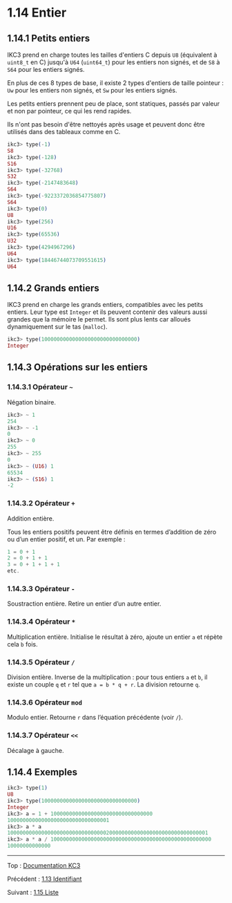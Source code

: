 # 1.14 Entier

## 1.14.1 Petits entiers

IKC3 prend en charge toutes les tailles d'entiers C depuis `U8`
(équivalent à `uint8_t` en C) jusqu'à `U64` (`uint64_t`) pour les
entiers non signés, et de `S8` à `S64` pour les entiers signés.

En plus de ces 8 types de base, il existe 2 types d'entiers de taille
pointeur : `Uw` pour les entiers non signés, et `Sw` pour les entiers
signés.

Les petits entiers prennent peu de place, sont statiques, passés par
valeur et non par pointeur, ce qui les rend rapides.

Ils n'ont pas besoin d'être nettoyés après usage et peuvent donc être
utilisés dans des tableaux comme en C.

```elixir
ikc3> type(-1)
S8
ikc3> type(-128)
S16
ikc3> type(-32768)
S32
ikc3> type(-2147483648)
S64
ikc3> type(-9223372036854775807)
S64
ikc3> type(0)
U8
ikc3> type(256)
U16
ikc3> type(65536)
U32
ikc3> type(4294967296)
U64
ikc3> type(18446744073709551615)
U64
```

## 1.14.2 Grands entiers

IKC3 prend en charge les grands entiers, compatibles avec les petits
entiers. Leur type est `Integer` et ils peuvent contenir des valeurs
aussi grandes que la mémoire le permet. Ils sont plus lents car alloués
dynamiquement sur le tas (`malloc`).

```elixir
ikc3> type(1000000000000000000000000000000)
Integer
```

## 1.14.3 Opérations sur les entiers

### 1.14.3.1 Opérateur `~`

Négation binaire.

```elixir
ikc3> ~ 1
254
ikc3> ~ -1
0
ikc3> ~ 0
255
ikc3> ~ 255
0
ikc3> ~ (U16) 1
65534
ikc3> ~ (S16) 1
-2
```

### 1.14.3.2 Opérateur `+`

Addition entière.

Tous les entiers positifs peuvent être définis en termes d’addition de
zéro ou
d’un entier positif, et un. Par exemple :

```elixir
1 = 0 + 1
2 = 0 + 1 + 1
3 = 0 + 1 + 1 + 1
etc.
```

### 1.14.3.3 Opérateur `-`

Soustraction entière. Retire un entier d’un autre entier.

### 1.14.3.4 Opérateur `*`

Multiplication entière. Initialise le résultat à zéro, ajoute un entier
`a` et répète cela `b` fois.

### 1.14.3.5 Opérateur `/`

Division entière. Inverse de la multiplication : pour tous entiers `a`
et `b`, il existe un couple `q` et `r` tel que `a = b * q + r`.
La division retourne `q`.

### 1.14.3.6 Opérateur `mod`

Modulo entier. Retourne `r` dans l’équation précédente (voir `/`).

### 1.14.3.7 Opérateur `<<`

Décalage à gauche.

## 1.14.4 Exemples

```elixir
ikc3> type(1)
U8
ikc3> type(1000000000000000000000000000000)
Integer
ikc3> a = 1 + 100000000000000000000000000000000
100000000000000000000000000000001
ikc3> a * a
10000000000000000000000000000000200000000000000000000000000000001
ikc3> a * a / 1000000000000000000000000000000000000000000000000000
10000000000000
```

---

Top : [Documentation KC3](../)

Précédent : [1.13 Identifiant](1.13_Ident)

Suivant : [1.15 Liste](1.15_List)
